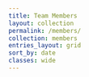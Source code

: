```yaml
---
title: Team Members
layout: collection
permalink: /members/
collection: members
entries_layout: grid
sort_by: date
classes: wide
---
```

